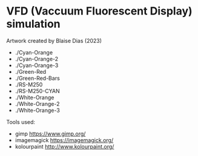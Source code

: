 # VFD (Vaccuum Fluorescent Display) simulation

Artwork created by Blaise Dias (2023)

* ./Cyan-Orange
* ./Cyan-Orange-2
* ./Cyan-Orange-3
* ./Green-Red
* ./Green-Red-Bars
* ./RS-M250
* ./RS-M250-CYAN
* ./White-Orange
* ./White-Orange-2
* ./White-Orange-3

Tools used:
* gimp https://www.gimp.org/
* imagemagick https://imagemagick.org/
* kolourpaint http://www.kolourpaint.org/

